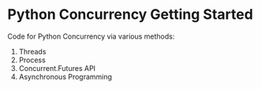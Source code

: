 # Python Concurrency Getting Started

Code for Python Concurrency via various methods:

1. Threads 
2. Process
3. Concurrent.Futures API
4. Asynchronous Programming